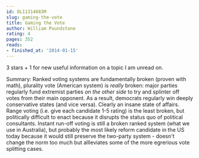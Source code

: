 ```yaml
---
id: OL11314083M
slug: gaming-the-vote
title: Gaming the Vote
author: William Poundstone
rating: 4
pages: 352
reads:
- finished_at: '2014-01-15'
---
```

3 stars + 1 for new useful information on a topic I am unread on.

Summary: Ranked voting systems are fundamentally broken (proven with math), plurality vote (American system) is *really* broken: major parties regularly fund extremist parties *on the other side* to try and splinter off votes from their main opponent. As a result, democrats regularly win deeply conservative states (and vice versa). Clearly an insane state of affairs. Range voting (i.e. give each candidate 1-5 rating) is the least broken, but politically difficult to enact because it disrupts the status quo of political consultants. Instant run-off voting is still a broken ranked system (what we use in Australia), but probably the most likely reform candidate in the US today because it would still preserve the two-party system - doesn't change the norm too much but allleviates some of the more egrerious vote splitting cases.
